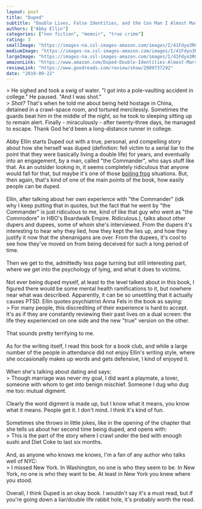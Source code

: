 ```yaml
---
layout: post
title: "Duped"
subtitle: "Double Lives, False Identities, and the Con Man I Almost Married"
authors: ["Abby Ellin"]
categories: ["non fiction", "memoir", "true crime"]
rating: 3
smallImage: "https://images-na.ssl-images-amazon.com/images/I/41Fdyo3RGRL._SL75_.jpg"
mediumImage: "https://images-na.ssl-images-amazon.com/images/I/41Fdyo3RGRL._SL160_.jpg"
largeImage: "https://images-na.ssl-images-amazon.com/images/I/41Fdyo3RGRL.jpg"
amazonLink: "https://www.amazon.com/Duped-Double-Identities-Almost-Married/dp/1610398009?SubscriptionId=AKIAIJ2AKIQ4OQOZEBZA&tag=jacopete-20&linkCode=xm2&camp=2025&creative=165953&creativeASIN=1610398009"
reviewLink: "https://www.goodreads.com/review/show/2989737292"
date: "2019-09-22"
---
```

&gt; He sighed and took a swig of water. "I got into a pole-vaulting accident in college." He paused. "And I was shot."<br />&gt; _Shot?_ That's when he told me about being held hostage in China, detained in a crawl-space room, and tortured mercilessly. Sometimes the guards beat him in the middle of the night, so he took to sleeping sitting up to remain alert. Finally - miraculously - after twenty-three days, he managed to escape. Thank God he'd been a long-distance runner in college.<br /><br />Abby Ellin starts Duped out with a true, personal, and compelling story about how she herself was duped (definition: fell victim to a serial liar to the point that they were basically living a double life) for years, and eventually into an engagement, by a man, called "the Commander", who says stuff like that. As an outsider looking in, it seems completely ridiculous that anyone would fall for that, but maybe it's one of those <a href="https://en.wikipedia.org/wiki/Boiling_frog" rel="nofollow">boiling frog</a> situations. But, then again, that's kind of one of the main points of the book, how easily people can be duped.<br /><br />Ellin, after talking about her own experience with "the Commander" (idk why I keep putting that in quotes, but the fact that he went by "the Commander" is just ridiculous to me, kind of like that guy who went as "the Commodore" in HBO's Boardwalk Empire. Ridiculous.), talks about other dupers and dupees, some of whom she's interviewed. From the dupers it's interesting to hear why they lied, how they kept the lies up, and how they justify it now that the shenanigans are over. From the dupees, it's cool to see how they've moved on from being deceived for such a long period of time.<br /><br />Then we get to the, admittedly less page turning but still interesting part, where we get into the psychology of lying, and what it does to victims.<br /><br />Not ever being duped myself, at least to the level talked about in this book, I figured there would be some mental health ramifications to it, but nowhere near what was described. Apparently, it can be so unsettling that it actually causes PTSD. Ellin quotes psychiatrist Anna Fels in the book as saying:<br />&gt; For many people, this discrediting of their experience is hard to accept. It's as if they are constantly reviewing their past lives on a dual screen: the life they experienced on one side and the new "true" version on the other.<br /><br />That sounds pretty terrifying to me.<br /><br />As for the writing itself, I read this book for a book club, and while a large number of the people in attendance did not enjoy Ellin's writing style, where she occasionally makes up words and gets defensive, I kind of enjoyed it.<br /><br />When she's talking about dating and says:<br />&gt; Though marriage was never my goal, I did want a playmate, a lover, someone with whom to get into benign mischief. Someone I dug who dug me too: mutual digment.<br /><br />Clearly the word digment is made up, but I know what it means, you know what it means. People get it. I don't mind. I think it's kind of fun.<br /><br />Sometimes she throws in little jokes, like in the opening of the chapter that she tells us about her second time being duped, and opens with:<br />&gt; This is the part of the story where I crawl under the bed with enough sushi and Diet Coke to last six months.<br /><br />And, as anyone who knows me knows, I'm a fan of any author who talks well of NYC:<br />&gt; I missed New York. In Washington, no one is who they seem to be. In New York, no one is who they want to be. At least in New York you knew where you stood.<br /><br />Overall, I think Duped is an okay book. I wouldn't say it's a must read, but if you're going down a liar/double life rabbit hole, it's probably worth the read.
